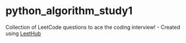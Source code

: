 # python_algorithm_study1
Collection of LeetCode questions to ace the coding interview! - Created using [LeetHub](https://github.com/QasimWani/LeetHub)
